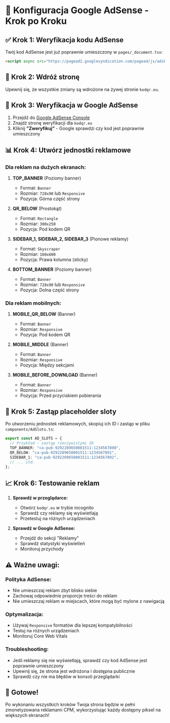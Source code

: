 # 🚀 Konfiguracja Google AdSense - Krok po Kroku

## ✅ **Krok 1: Weryfikacja kodu AdSense**

Twój kod AdSense jest już poprawnie umieszczony w `pages/_document.tsx`:

```html
<script async src="https://pagead2.googlesyndication.com/pagead/js/adsbygoogle.js?client=ca-pub-9292289650801511" crossOrigin="anonymous" />
```

## 🔄 **Krok 2: Wdróż stronę**

Upewnij się, że wszystkie zmiany są wdrożone na żywej stronie `kodqr.eu`.

## 🎯 **Krok 3: Weryfikacja w Google AdSense**

1. Przejdź do [Google AdSense Console](https://www.google.com/adsense)
2. Znajdź stronę weryfikacji dla `kodqr.eu`
3. Kliknij **"Zweryfikuj"** - Google sprawdzi czy kod jest poprawnie umieszczony

## 📊 **Krok 4: Utwórz jednostki reklamowe**

### **Dla reklam na dużych ekranach:**

1. **TOP_BANNER** (Poziomy banner)
   - Format: `Banner`
   - Rozmiar: `728x90` lub `Responsive`
   - Pozycja: Górna część strony

2. **QR_BELOW** (Prostokąt)
   - Format: `Rectangle`
   - Rozmiar: `300x250`
   - Pozycja: Pod kodem QR

3. **SIDEBAR_1, SIDEBAR_2, SIDEBAR_3** (Pionowe reklamy)
   - Format: `Skyscraper`
   - Rozmiar: `160x600`
   - Pozycja: Prawa kolumna (sticky)

4. **BOTTOM_BANNER** (Poziomy banner)
   - Format: `Banner`
   - Rozmiar: `728x90` lub `Responsive`
   - Pozycja: Dolna część strony

### **Dla reklam mobilnych:**

1. **MOBILE_QR_BELOW** (Banner)
   - Format: `Banner`
   - Rozmiar: `Responsive`
   - Pozycja: Pod kodem QR

2. **MOBILE_MIDDLE** (Banner)
   - Format: `Banner`
   - Rozmiar: `Responsive`
   - Pozycja: Między sekcjami

3. **MOBILE_BEFORE_DOWNLOAD** (Banner)
   - Format: `Banner`
   - Rozmiar: `Responsive`
   - Pozycja: Przed przyciskiem pobierania

## 🔧 **Krok 5: Zastąp placeholder sloty**

Po utworzeniu jednostek reklamowych, skopiuj ich ID i zastąp w pliku `components/AdSlots.ts`:

```typescript
export const AD_SLOTS = {
  // Przykład - zastąp rzeczywistymi ID
  TOP_BANNER: "ca-pub-9292289650801511:1234567890",
  QR_BELOW: "ca-pub-9292289650801511:1234567891",
  SIDEBAR_1: "ca-pub-9292289650801511:1234567892",
  // ... itd.
};
```

## 📈 **Krok 6: Testowanie reklam**

1. **Sprawdź w przeglądarce:**
   - Otwórz `kodqr.eu` w trybie incognito
   - Sprawdź czy reklamy się wyświetlają
   - Przetestuj na różnych urządzeniach

2. **Sprawdź w Google AdSense:**
   - Przejdź do sekcji "Reklamy"
   - Sprawdź statystyki wyświetleń
   - Monitoruj przychody

## ⚠️ **Ważne uwagi:**

### **Polityka AdSense:**
- Nie umieszczaj reklam zbyt blisko siebie
- Zachowaj odpowiednie proporcje treści do reklam
- Nie umieszczaj reklam w miejscach, które mogą być mylone z nawigacją

### **Optymalizacja:**
- Używaj `Responsive` formatów dla lepszej kompatybilności
- Testuj na różnych urządzeniach
- Monitoruj Core Web Vitals

### **Troubleshooting:**
- Jeśli reklamy się nie wyświetlają, sprawdź czy kod AdSense jest poprawnie umieszczony
- Upewnij się, że strona jest wdrożona i dostępna publicznie
- Sprawdź czy nie ma błędów w konsoli przeglądarki

## 🎉 **Gotowe!**

Po wykonaniu wszystkich kroków Twoja strona będzie w pełni zmonetyzowana reklamami CPM, wykorzystując każdy dostępny piksel na większych ekranach! 